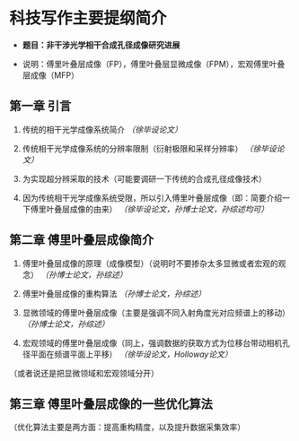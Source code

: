 # 科技写作主要提纲简介

* **题目：非干涉光学相干合成孔径成像研究进展**

* 说明：傅里叶叠层成像（FP），傅里叶叠层显微成像（FPM），宏观傅里叶叠层成像（MFP）

## 第一章  引言
1. 传统的相干光学成像系统简介 *（徐毕设论文）*

2. 传统相干光学成像系统的分辨率限制（衍射极限和采样分辨率） *（徐毕设论文）*

3. 为实现超分辨采取的技术（可能要调研一下传统的合成孔径成像技术）

4. 因为传统相干光学成像系统受限，所以引入傅里叶叠层成像（即：简要介绍一下傅里叶叠层成像的由来） *（徐毕设论文，孙博士论文，孙综述均可）*


## 第二章  傅里叶叠层成像简介
1. 傅里叶叠层成像的原理（成像模型）（说明时不要掺杂太多显微或者宏观的观念） *（孙博士论文，孙综述）*

2. 傅里叶叠层成像的重构算法 *（孙博士论文，孙综述）*

3. 显微领域的傅里叶叠层成像（主要是强调不同入射角度光对应频谱上的移动）  *（孙博士论文，孙综述）*

4. 宏观领域的傅里叶叠层成像（同上，强调数据的获取方式为位移台带动相机孔径平面在频谱平面上平移）  *（徐毕设论文，Holloway论文）*

（或者说还是把显微领域和宏观领域分开）

## 第三章  傅里叶叠层成像的一些优化算法
（优化算法主要是两方面：提高重构精度，以及提升数据采集效率）

